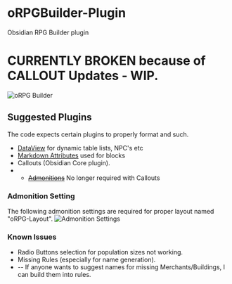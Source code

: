 # oRPGBuilder-Plugin
Obsidian RPG Builder plugin
# CURRENTLY BROKEN because of CALLOUT Updates - WIP.

![oRPG Builder](https://miniworld.com/obsidian/oRPGBuilder.jpg)



## Suggested Plugins
The code expects  certain plugins to properly format and such.
- [DataView](https://github.com/blacksmithgu/obsidian-dataview) for dynamic table lists, NPC's etc
- [Markdown Attributes](https://github.com/valentine195/obsidian-markdown-attributes)  used for blocks
- Callouts (Obsidian Core plugin).
- - ~~[Admonitions](https://github.com/valentine195/obsidian-admonition)~~ No longer required with Callouts

### Admonition Setting
The following admonition settings are required for proper layout named "oRPG-Layout".
![Admonition Settings](https://miniworld.com/obsidian/admonition-settings.jpg)


### Known Issues
- Radio Buttons selection for population sizes not working.
- Missing Rules (especially for name generation).
- -- If anyone wants to suggest names for missing Merchants/Buildings, I  can build them into rules.
